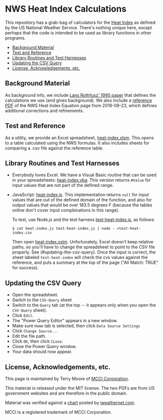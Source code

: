 # NWS Heat Index Calculations

This repository has a grab-bag of calculators for the [Heat Index](https://www.weather.gov/safety/heat-index) as defined by the US National Weather Service. There's nothing unique here, except perhaps that the code is intended to be used as library functions in other programs.

<!-- TOC depthFrom:2 updateOnSave:true -->

- [Background Material](#background-material)
- [Test and Reference](#test-and-reference)
- [Library Routines and Test Harnesses](#library-routines-and-test-harnesses)
- [Updating the CSV Query](#updating-the-csv-query)
- [License, Acknowledgements, etc.](#license-acknowledgements-etc)

<!-- /TOC -->

## Background Material

As background info, we include [Lans Rothfusz' 1990 paper](ta_htindx.pdf) that defines the calculations we use (and gives background). We also include a [reference PDF](NWS-Heat-Index-Equation-20180923.pdf) of the NWS Heat Index Equation page from 2018-09-23, which defines additional corrections and refinements.

## Test and Reference

As a utility, we provide an Excel spreadsheet, [heat-index.xlsm](heat-index.xlsm). This opens to a table calculated using the NWS formulas. It also includes sheets for comparing a .csv file against the reference table.

## Library Routines and Test Harnesses

- Everybody loves Excel. We have a Visual Basic routine that can be used in your spreadsheets: [heat-index.vba](heat-index.vba). This version returns `#Value` for input values that are not part of the defined range.

- JavaScript: [heat-index.js](heat-index.js). This implementation returns `null` for input values that are out of the defined domain of the function, and also for output values that would be over 183.5 degrees F (because the tables online don't cover input compbinations in this range).

  To test, use Node.js and the test harness [test-heat-index.js](test-heat-index.js), as follows:

    ```console
    $ cat heat-index.js test-heat-index.js | node - >test-heat-index.csv
    ```

   Then open [heat-index.xslm](heat-index.xslm). Unfortunately, Excel doesn't keep relative paths, so you'll have to change the spreadsheet to point to the CSV file properly. See (#updating-the-csv-query). Once the input is correct, the sheet labeled `test-heat-index` will check the cvs values against the reference, and puts a summary at the top of the page ("All Match: TRUE" for success).

## Updating the CSV Query

- Open the spreadsheet.
- Switch to the `CSV-Query` sheet
- Switch to the `Query` tab (at the top -- it appears only when you open the `CSV-Query` sheet).
- Click `Edit`.
- The "Power Query Editor" appears in a new window.
- Make sure `Home` tab is selected, then click `Data Source Settings`
- Click `Change Source...`
- Edit the file path.
- Click `OK`, then click `CLose`.
- Close the Power Query window.
- Your data should now appear.

## License, Acknowledgements, etc.

This page is maintained by Terry Moore of [MCCI Corporation](http://www.mcci.com).

This material is released under the MIT license. The two PDFs are from US government websites and are therefore in the public domain.

Material was verified against a [chart](https://www.iweathernet.com/wxnetcms/wp-content/uploads/2015/07/heat-index-chart-relative-humidity-2.png) posted by [iweathernet.com](https://www.iweathernet.com).

MCCI is a registered trademark of MCCI Corporation.
